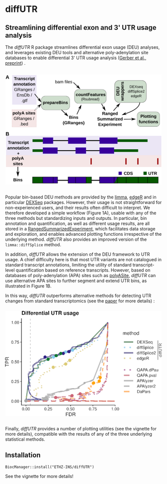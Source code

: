 # diffUTR

## Streamlining differential exon and 3' UTR usage analysis

The _diffUTR_ R package streamlines differential exon usage (DEU) analyses, and leverages existing DEU tools and alternative poly-adenylation site databases to enable differential 3' UTR usage analysis ([Gerber et al., preprint](https://doi.org/10.1101/2021.02.12.430963)) . 

<img src="inst/docs/figure1.svg" alt="diffUTR scheme" style="margin-top: 15px; margin-bottom: 15px;" />

Popular bin-based DEU methods are provided by the [limma](https://bioconductor.org/packages/release/bioc/html/limma.html), [edgeR](https://bioconductor.org/packages/release/bioc/html/edgeR.html) and in particular [DEXSeq](https://bioconductor.org/packages/release/bioc/html/DEXSeq.html) packages. However, their usage is not straightforward for non-experienced users, and their results often difficult to interpret. We therefore developed a simple workflow (Figure 1A), usable with any of the three methods but standardizing inputs and outputs. In particular, bin annotation and quantification, as well as different usage results, are all stored in a [RangedSummarizedExperiment](https://www.bioconductor.org/packages/devel/bioc/vignettes/SummarizedExperiment/inst/doc/SummarizedExperiment.html), which facilitates data storage and exploration, and enables advanced plotting functions irrespective of the underlying method. _diffUTR_ also provides an improved version of the `limma::diffSplice` method.

In addition, _diffUTR_ allows the extension of the DEU framework to UTR usage. A chief difficulty here is that most UTR variants are not catalogued in standard transcript annotations, limiting the utility of standard transcript-level quantification based on reference transcripts. However, based on databases of poly-adenylation (APA) sites such as [polyASite](https://polyasite.unibas.ch), _diffUTR_ can use alternative APA sites to further segment and extend UTR bins, as illustrated in Figure 1B.

In this way, _diffUTR_ outperforms alternative methods for detecting UTR changes from standard transcriptomics (see the [paper](https://doi.org/10.1101/2021.02.12.430963) for more details) :

<img src="inst/docs/benchmark.png" alt="Differential UTR usage benchmark" width="600px" style="margin-top: 10px; margin-bottom: 15px;" />

Finally, _diffUTR_ provides a number of plotting utilities (see the vignette for more details), compatible with the results of any of the three underlying statistical methods.

## Installation

```{r}
BiocManager::install("ETHZ-INS/diffUTR")
```
See the vignette for more details!
